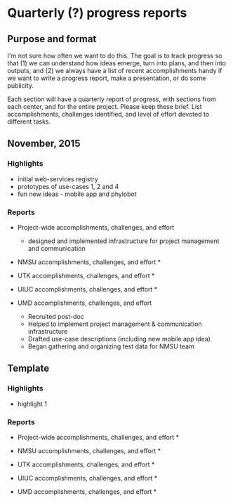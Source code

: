# Quarterly (?) progress reports

## Purpose and format

I'm not sure how often we want to do this.  The goal is to track progress so that (1) we can understand how ideas emerge, turn into plans, and then into outputs, and (2) we always have a list of recent accomplishments handy if we want to write a progress report, make a presentation, or do some publicity. 

Each section will have a quarterly report of progress, with sections from each center, and for the entire project.   Please keep these brief.  List accomplishments, challenges identified, and level of effort devoted to different tasks.  

## November, 2015

### Highlights

* initial web-services registry 
* prototypes of use-cases 1, 2 and 4
* fun new ideas - mobile app and phylobot

### Reports
* Project-wide accomplishments, challenges, and effort
   * designed and implemented infrastructure for project management and communication
   
* NMSU accomplishments, challenges, and effort
   * 
   
* UTK accomplishments, challenges, and effort
   * 
   
* UIUC accomplishments, challenges, and effort
   * 
   
* UMD accomplishments, challenges, and effort
   * Recruited post-doc 
   * Helped to implement project management & communication infrastructure
   * Drafted use-case descriptions (including new mobile app idea)
   * Began gathering and organizing test data for NMSU team
   
## Template

### Highlights

* highlight 1

### Reports
* Project-wide accomplishments, challenges, and effort
   * 
   
* NMSU accomplishments, challenges, and effort
   * 
   
* UTK accomplishments, challenges, and effort
   * 
   
* UIUC accomplishments, challenges, and effort
   * 
   
* UMD accomplishments, challenges, and effort
   * 
   



